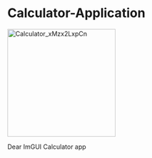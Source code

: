 # Calculator-Application

<img width="242" alt="Calculator_xMzx2LxpCn" src="https://github.com/lashazibzibadze/Calculator-Application/assets/101782753/5d78e9d8-ca32-46f7-bbbf-1a48bcfb0026">



Dear ImGUI Calculator app
